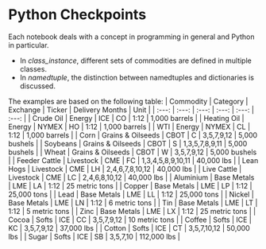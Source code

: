 # Python Checkpoints
Each notebook deals with a concept in programming in general and Python in particular.  

- In *class_instance*, different sets of commodities are defined in multiple classes.
- In *namedtuple*, the distinction between namedtuples and dictionaries is discussed.

The examples are based on the following table:
| Commodity | Category | Exchange | Ticker | Delivery Months | Unit |
| :---: | :---: | :---: | :---: | :---: | :---: | 
| Crude Oil | Energy | ICE | CO | 1:12 | 1,000 barrels |
| Heating Oil | Energy | NYMEX | HO | 1:12 | 1,000 barrels |
| WTI | Energy | NYMEX | CL | 1:12 | 1,000 barrels |
| Corn | Grains & Oilseeds | CBOT | C | 3,5,7,9,12 | 5,000 bushels |
| Soybeans | Grains & Oilseeds | CBOT | S | 1,3,5,7,8,9,11 | 5,000 bushels |
| Wheat | Grains & Oilseeds | CBOT | W | 3,5,7,9,12 | 5,000 bushels |
| Feeder Cattle | Livestock | CME | FC | 1,3,4,5,8,9,10,11 | 40,000 lbs | 
| Lean Hogs | Livestock | CME | LH | 2,4,6,7,8,10,12 | 40,000 lbs | 
| Live Cattle | Livestock | CME | LC | 2,4,6,8,10,12 | 40,000 lbs | 
| Aluminium | Base Metals | LME | LA | 1:12 | 25 metric tons |
| Copper | Base Metals | LME | LP | 1:12 | 25,000 tons |
| Lead | Base Metals | LME | LL | 1:12 | 25,000 tons |
| Nickel | Base Metals | LME | LN | 1:12 | 6 metric tons |
| Tin | Base Metals | LME | LT | 1:12 | 5 metric tons |
| Zinc | Base Metals | LME | LX | 1:12 | 25 metric tons |
| Cocoa | Softs | ICE | CC | 3,5,7,9,12 | 10 metric tons |
| Coffee | Softs | ICE | KC | 3,5,7,9,12 | 37,000 lbs |
| Cotton | Softs | ICE | CT | 3,5,7,10,12 | 50,000 lbs |
| Sugar | Softs | ICE | SB | 3,5,7,10 | 112,000 lbs |
